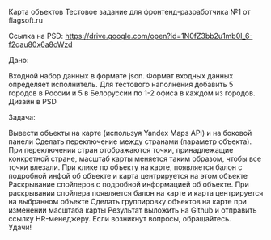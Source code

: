 Карта объектов
Тестовое задание для фронтенд-разработчика №1 от flagsoft.ru



Ссылка на PSD:
https://drive.google.com/open?id=1N0fZ3bb2u1mb0l_6-f2qau80x6a8oWzd

Дано:

Входной набор данных в формате json. Формат входных данных определяет исполнитель. Для тестового наполнения добавить 5 городов в России и 5 в Белоруссии по 1-2 офиса в каждом из городов.
Дизайн в PSD

Задача:

Вывести объекты на карте (используя Yandex Maps API) и на боковой панели
Сделать переключение между странами (параметр объекта). При переключении стран отображаются точки, принадлежащие конкретной стране, масштаб карты меняется таким образом, чтобы все точки влезали.
При клике по объекту на карте, появляется балон с подробной инфой об объекте и карта центрируется на этом объекте
Раскрывание спойлеров с подробной информацией об объекте. При раскрывании спойлера появляется балон на карте и карта центрируется на выбранном объекте
Сделать группировку объектов на карте при изменении масштаба карты
Результат выложить на Github и отправить ссылку HR-менеджеру. Если возникнут вопросы, обращайтесь.  
Удачи!
